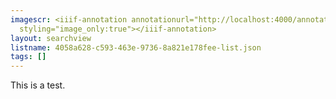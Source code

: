 ```yaml
---
imagescr: <iiif-annotation annotationurl="http://localhost:4000/annotate/annotations/4058a628-c593-463e-9736-8a821e178fee-3.json"
  styling="image_only:true"></iiif-annotation>
layout: searchview
listname: 4058a628-c593-463e-9736-8a821e178fee-list.json
tags: []
---
```

This is a test.
